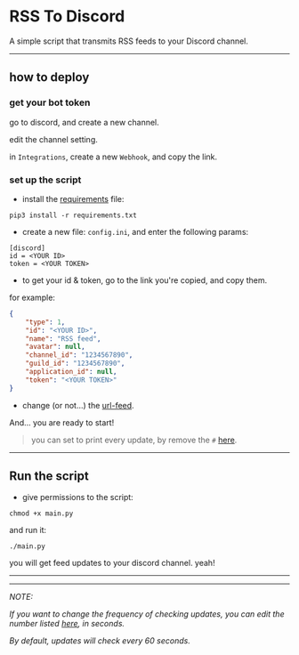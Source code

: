 # RSS To Discord

A simple script that transmits RSS feeds to your Discord channel.
___
## how to deploy

### get your bot token

go to discord, and create a new channel.

edit the channel setting.

in ``Integrations``, create a new ``Webhook``, and copy the link.

### set up the script

+ install the [requirements](/requirements.txt) file:
  
```pip3 install -r requirements.txt```

+ create a new file: `config.ini`, and enter the following params:

```
[discord]
id = <YOUR ID>
token = <YOUR TOKEN>
```
+ to get your id & token, go to the link you're copied, and copy them.

for example:
```json
{
    "type": 1, 
    "id": "<YOUR ID>", 
    "name": "RSS feed", 
    "avatar": null, 
    "channel_id": "1234567890", 
    "guild_id": "1234567890", 
    "application_id": null, 
    "token": "<YOUR TOKEN>"
}
```
+ change (or not...) the [url-feed](/main.py#L16).

And... you are ready to start!

> you can set to print every update, by remove the `#` [here](/main.py#L32).
___
## Run the script
+ give permissions to the script:
```
chmod +x main.py
```
and run it:
```
./main.py
```
you will get feed updates to your discord channel. yeah!
___
___

*NOTE:*

*If you want to change the frequency of checking updates, you can edit the number listed [here](/main.py#L43), in seconds.*

*By default, updates will check every 60 seconds.*




